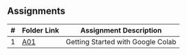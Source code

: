 ## Assignments

|  #  | Folder Link | Assignment Description |
| :-: | ----------- | ---------------------- |
|  1  | [A01](./A01/README.md)      | Getting Started with Google Colab         |

